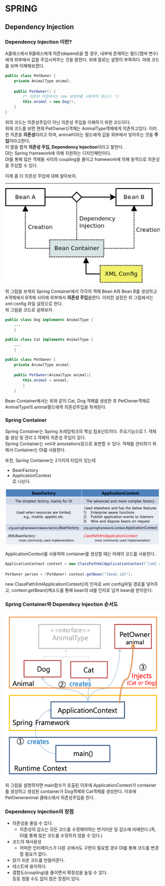 # SPRING
## Dependency Injection

### Dependency Injection 이란?
A클래스에서 B클래스에게 의존(depend)을 할 경우, 내부에 존재하는 필드(멤버 변수)에게 외부에서 값을 주입시켜주는 것을 말한다.
위에 말로는 설명이 부족하다. 아래 코드를 보며 이해해보겠다.

```java
public class PetOwner {
    private AnimalType animal;
    
    public PetOwner() {
        /* 의존성 주입에서는 new 생성자를 사용하지 않는다. */
        this.animal = new Dog(); 
    }
}
```
위의 코드는 의존성주입이 아닌 의존성 주입을 이해하기 위한 코드이다.  
위에 코드를 보면 현재 PetOwner()객체는 AnimalType객체에게 의존하고있다.
이러한 의존을 **의존성**이라고 하며, animal이라는 필드에게 값을 외부에서 넣어주는 것을 **주입**이라고한다.  
이 말을 합쳐 **의존성 주입, Dependency Injection**이라고 말한다.   
DI는 Spring framework에 의해 지원하는 디자인패턴이다.  
DI를 통해 많은 객체들 사이의 coupling을 줄이고 framework에 의해 동적으로 의존성을 주입할 수 있다.
 
이제 좀 더 의존성 주입에 대해 알아보자.  
****

![Dependency Injection](./image/img1.png)

위 그림을 보게되 Spring Container에서 각각의 객체 Bean A와 Bean B를 생성하고 A객체에서 B객체 사이에 외부에서 **의존성 주입**을한다. 
이러한 설정은 위 그림에서는 xml config 파일 설정으로 한다.  
위 그림을 코드로 살펴보자.

```java
public class Dog implements AnimalType {
    ...
    }
```

```java
public class Cat implements AnimalType {
    ...   
    }
```

```java
public class PetOwner {
    private AnimalType animal;
    
    public PetOwner(AnimalType animal){
        this.animal = animal;
        }
    }
```


Bean Container에서는 위와 같이 Cat, Dog 객체를 생성한 후 PetOwner객체로 AnimalType의 animal필드에게 의존성주입을 하게된다.

### Spring Container
Spring Container는 Spring 프레임워크의 핵심 컴포넌트이다.
주요기능으로 1. 객체를 생성 및 관리 2.객체의 의존성 주입이 있다.  
Spring Container는 xml과 annotations등으로 표현할 수 있다.
객체를 관리하기 위해서 Container는 DI를 사용한다.

또한, Spring Container는 2가지의 타입이 있는데
* BeanFactory
* ApplicationContext  
로 나뉜다.  

![BeanFactory vs ApplicationContext ](./image/img2.png)

ApplicationContext를 사용하여 container를 생성할 때는 아래의 코드를 사용한다.

```java
ApplicationContext context = new ClassPathXmlApplicationContext("[xml config path]");

PetOwner person = (PetOwner) context.getBean("[bean id]");
```

new ClassPathXmlApplicationContext()의 인자로 xml config파일 경로를 넣어주고, context.getBean()메소드를 통해 bean의 id를 인자로 넘겨
bean을 받아온다.  

### Spring Container와 Dependecy Injection 순서도

![Spring Container와 Dependecy Injection 순서도](./image/img3.png)

위 그림을 설명하자면 main함수가 호출된 이후에 ApplicationContext가 container를 생성하고 생성된 container가 Dog객체와 Cat객체를 생성한다. 이후에 PetOwneranimal 클래스에서 의존성주입을 한다.


### Dependency Injection의 장점
* 의존성을 줄일 수 있다.
  - 의존성의 감소는 모든 코드를 수정해야하는 번거러운 일 감소에 비례한다.(즉, DI를 통해 많은 코드를 수정하지 않을 수 있다.)
* 코드의 재사용성
  - 어떠한 인터페이스가 다른 곳에서도 구현이 필요할 경우 DI를 통해 코드를 변경할 필요가 없다.
* 읽기 쉬운 코드를 만들어준다.
* 테스트에 용이하다.
* 결합도(coupling)을 줄이면서 확장성을 높일 수 있다.  
등등 정말 수도 없이 많은 장점이 있다.